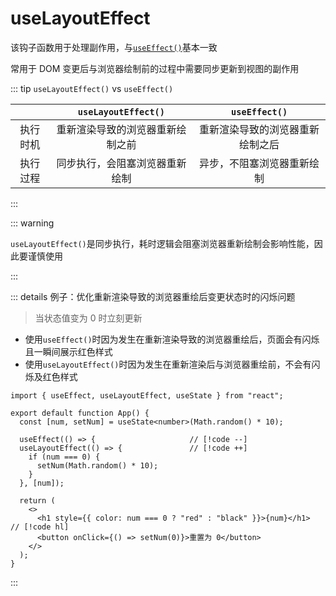 # useLayoutEffect

该钩子函数用于处理副作用，与[`useEffect()`](./useEffect.md)基本一致

常用于 DOM 变更后与浏览器绘制前的过程中需要同步更新到视图的副作用

::: tip `useLayoutEffect()` vs `useEffect()`

|          |       `useLayoutEffect()`        |          `useEffect()`           |
| :------: | :------------------------------: | :------------------------------: |
| 执行时机 | 重新渲染导致的浏览器重新绘制之前 | 重新渲染导致的浏览器重新绘制之后 |
| 执行过程 |  同步执行，会阻塞浏览器重新绘制  |    异步，不阻塞浏览器重新绘制    |

:::

::: warning

`useLayoutEffect()`是同步执行，耗时逻辑会阻塞浏览器重新绘制会影响性能，因此要谨慎使用

:::

::: details 例子：优化重新渲染导致的浏览器重绘后变更状态时的闪烁问题

> 当状态值变为 0 时立刻更新

- 使用`useEffect()`时因为发生在重新渲染导致的浏览器重绘后，页面会有闪烁且一瞬间展示红色样式
- 使用`useLayoutEffect()`时因为发生在重新渲染后与浏览器重绘前，不会有闪烁及红色样式

```tsx{0}
import { useEffect, useLayoutEffect, useState } from "react";

export default function App() {
  const [num, setNum] = useState<number>(Math.random() * 10);

  useEffect(() => {                     // [!code --]
  useLayoutEffect(() => {               // [!code ++]
    if (num === 0) {
      setNum(Math.random() * 10);
    }
  }, [num]);

  return (
    <>
      <h1 style={{ color: num === 0 ? "red" : "black" }}>{num}</h1>  // [!code hl]
      <button onClick={() => setNum(0)}>重置为 0</button>
    </>
  );
}
```

:::
